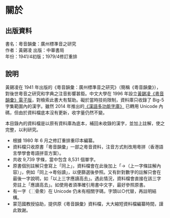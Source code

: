 關於
====

出版資料
--------
書名：粵音韻彙：廣州標準音之研究<br>
作者：黃錫凌
出版：中華書局<br>
年份：1941/4初版；1979/4修訂重排<br>

說明
----
黃錫凌在 1941 年出版的《粵音韻彙：廣州標準音之研究》（簡稱《粵音韻彙》），對後世粵音之研究和字典之注音影響甚鉅。中文大學在 1996 年設立[黃錫凌《粵音韻彙》電子版](https://humanum.arts.cuhk.edu.hk/Lexis/Canton/)，對檢索此書大有幫助。礙於當時技術限制，資料庫只收錄了 Big-5 字集範圍內的漢字。雖然 2014 年推出的[《漢語多功能字庫》](http://humanum.arts.cuhk.edu.hk/Lexis/lexi-mf/) 已轉用 Unicode 內碼，但由於資料檔底本沒有更新，收字量仍然不變。

本目錄內的資料檔是以原有資料庫為底本，補回未收錄的漢字，並加上註解，使之完整，以利研究。

 * 根據 1980 年 6 月之修訂重排重印本編纂。
 * 資料檔只收原書「粵音韻彙」一部之粵音資料，注音方式則改用粵拼（香港語言學學會粵語拼音方案）。
 * 共收 9,739 字條，當中包含 8,531 個單字。
 * 原書個別註解只會寫上「同上」，資料檔會在此後加上「→（上一字條註解內容）」，例如「同上→粵俗讀」，以便篩選後參照。又有針對數字的註解只會在最後一字說明，如「以上三字應讀高去」。遇此情況，資料檔會直接在該三字旁註上「應讀高去」。如使用者須準確引用書中文字，最好參照原書。
 * 有一字（⿰骨衆）在 Unicode 仍未有相關字碼，字頭以○代替，再註明結構。
 * 蒙范國教授協助，提供原《粵音韻彙》資料檔，大大縮短資料檔編纂時間，謹此致謝。